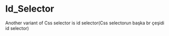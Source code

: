 # Id_Selector
Another variant of Css selector is id selector(Css selectorun başka br çeşidi id selector)
